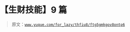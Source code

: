 # 【生财技能】9 篇

> 原文：[`www.yuque.com/for_lazy/thfiu8/ftg5gmkgov8ontp6`](https://www.yuque.com/for_lazy/thfiu8/ftg5gmkgov8ontp6)



